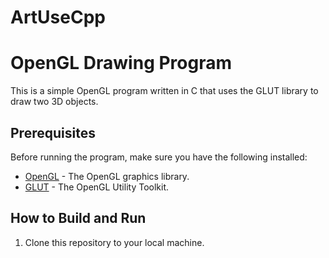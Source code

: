 # ArtUseCpp
# OpenGL Drawing Program

This is a simple OpenGL program written in C that uses the GLUT library to draw two 3D objects.

## Prerequisites

Before running the program, make sure you have the following installed:

- [OpenGL](https://www.opengl.org/) - The OpenGL graphics library.
- [GLUT](https://www.opengl.org/resources/libraries/glut/) - The OpenGL Utility Toolkit.

## How to Build and Run

1. Clone this repository to your local machine.
